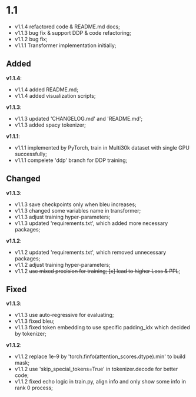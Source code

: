 # 1.1

- v1.1.4 refactored code & README.md docs;
- v1.1.3 bug fix & support DDP & code refactoring;
- v1.1.2 bug fix;
- v1.1.1 Transformer implementation initially;

## Added

**v1.1.4**:
- v1.1.4 added README.md;
- v1.1.4 added visualization scripts;

**v1.1.3**:
- v1.1.3 updated 'CHANGELOG.md' and 'README.md';
- v1.1.3 added spacy tokenizer;

**v1.1.1**:
- v1.1.1 implemented by PyTorch, train in Multi30k dataset with single GPU successfully;
- v1.1.1 compelete 'ddp' branch for DDP training;

## Changed

**v1.1.3**:
- v1.1.3 save checkpoints only when bleu increases;
- v1.1.3 changed some variables name in transformer;
- v1.1.3 adjust training hyper-parameters;
- v1.1.3 updated 'requirements.txt', which added more necessary packages;

**v1.1.2**:
- v1.1.2 updated 'requirements.txt', which removed unnecessary packages;
- v1.1.2 adjust training hyper-parameters;
- v1.1.2 ~~use mixed precision for training; [x] lead to higher Loss & PPL~~;

## Fixed

**v1.1.3**:
- v1.1.3 use auto-regressive for evaluating;
- v1.1.3 fixed bleu;
- v1.1.3 fixed token embedding to use specific padding_idx which decided by tokenizer;

**v1.1.2**:
- v1.1.2 replace 1e-9 by 'torch.finfo(attention_scores.dtype).min' to build mask;
- v1.1.2 use 'skip_special_tokens=True' in tokenizer.decode for better code;
- v1.1.2 fixed echo logic in train.py, align info and only show some info in rank 0 process;

